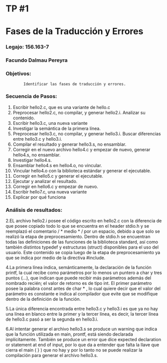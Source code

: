 # TP #1
# Fases de la Traducción y Errores
### Legajo: 156.163-7
### Facundo Dalmau Pereyra
### Objetivos:
            Identificar las fases de traducción y errores.
###  Secuencia de Pasos:
  1. Escribir hello2.c, que es una variante de hello.c
  2. Preprocesar hello2.c, no compilar, y generar hello2.i. Analizar su contenido.
  3. Escribir hello3.c, una nueva variante
  4. Investigar la semántica de la primera línea.
  5. Preprocesar hello3.c, no compilar, y generar hello3.i. Buscar diferencias entre hello3.c y hello3.i.
  6. Compilar el resultado y generar hello3.s, no ensamblar.
  7. Corregir en el nuevo archivo hello4.c y empezar de nuevo, generar hello4.s, no ensamblar.
  8. Investigar hello4.s.
  9. Ensamblar hello4.s en hello4.o, no vincular.
  10. Vincular hello4.o con la biblioteca estándar y generar el ejecutable.
  11. Corregir en hello5.c y generar el ejecutable.
  12. Ejecutar y analizar el resultado.
  13. Corregir en hello6.c y empezar de nuevo.
  14. Escribir hello7.c, una nueva variante
  15. Explicar por qué funciona

###   Análisis de resultados:
  2.EL archivo hello2.i posee el código escrito en hello2.c con la diferencia de que posee copiado todo lo que se encuentra en el header stdio.h y se reemplazó el comentario / * medio * / por un espacio, debido a que solo se realizó la etapa de preprocesamiento.
  Dentro de stdio.h se encuentran todas las definiciones de las funciones de la biblioteca standard, así como también distintos typedef y estructuras (struct) disponibles para el uso del usuario. Este contenido se copia luego de la etapa de preprocesamiento ya que se indica por medio de la directiva #include.

  4.La primera línea indica, semánticamente, la declaración de la función printf, la cual recibe como parámetros por lo menos un puntero a char y tres puntos (...), que indican que puede recibir más parámetros además del nombrado recién; el valor de retorno es de tipo int. El primer parámetro posee la palabra const antes de char * , lo cual quiere decir que el valor del parámetro es constante e indica al compilador que evite que se modifique dentro de la definición de la función.

  5.La única diferencia encontrada entre hello3.c y hello3.i es que ya no hay una línea en blanco entre la primer y la tercer línea, es decir, la tercer línea de hello3.c pasó a ser la segunda en hello3.i.

  6.Al intentar generar el archivo hello3.s se produce un warning que indica que la función utilizada en main, prontf, está siendo declarada implícitamente. También se produce un error que dice expected declaration or statement at end of input, por lo que da a entender que falta la llave que cierra el main ( } ) que no hay y por lo tanto no se puede realizar la compilación para generar el archivo hello3.s.
